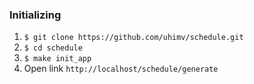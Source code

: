 ### Initializing

1. `$ git clone https://github.com/uhimv/schedule.git`
2. `$ cd schedule`
3. `$ make init_app`
4. Open link `http://localhost/schedule/generate`
